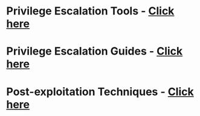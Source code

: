 # Privilege Escalation Tools - [Click here](https://github.com/sarathlalup/Cyber-security/blob/master/Windows%20Exploitaion/Post%20Exploitaion/Tools.md)
# Privilege Escalation Guides - [Click here](https://github.com/sarathlalup/Cyber-security/blob/master/Windows%20Exploitaion/Post%20Exploitaion/other%20links.md)
# Post-exploitation Techniques - [Click here](https://github.com/sarathlalup/Cyber-security/blob/master/Windows%20Exploitaion/Privilege%20escalation/Techniques.md)


